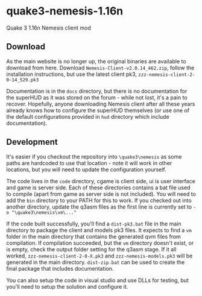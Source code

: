 # quake3-nemesis-1.16n
Quake 3 1.16n Nemesis client mod

## Download
As the main website is no longer up, the original binaries are available to download from here. Download `Nemesis-Client-v2.0.14_462.zip`, follow the installation instructions, but use the latest client pk3, `zzz-nemesis-client-2-0-14_529.pk3`

Documentation is in the `docs` directory, but there is no documentation for the superHUD as it was stored on the forum - while not lost, it's a pain to recover. Hopefully, anyone downloading Nemesis client after all these years already knows how to configure the superHUD themselves (or use one of the default configurations provided in `hud` directory which include documentation).

## Development
It's easier if you checkout the repository into `\quake3\nemesis` as some paths are hardcoded to use that location - note it will work in other locations, but you will need to update the configuration yourself.

The code lives in the `code` directory, cgame is client side, ui is user interface and game is server side. Each of these directories contains a bat file used to compile (apart from game as server side is not included). You will need to add the `bin` directory to your PATH for this to work. If you checked out into another directory, update the q3asm files as the first line is currently set to `-o "\quake3\nemesis\vm\..."`

If the code built successfully, you'll find a `dist-pk3.bat` file in the main directory to package the client and models pk3 files. It expects to find a `vm` folder in the main directory that contains the generated qvm files from compilation. If compilation succeeded, but the `vm` directory doesn't exist, or is empty, check the output folder setting for the q3asm stage. If it all worked, `zzz-nemesis-client-2-0-X.pk3` and `zzz-nemesis-models.pk3` will be generated in the main directory. `dist-zip.bat` can be used to create the final package that includes documentation.

You can also setup the code in visual studio and use DLLs for testing, but you'll need to setup the solution and configure it.
